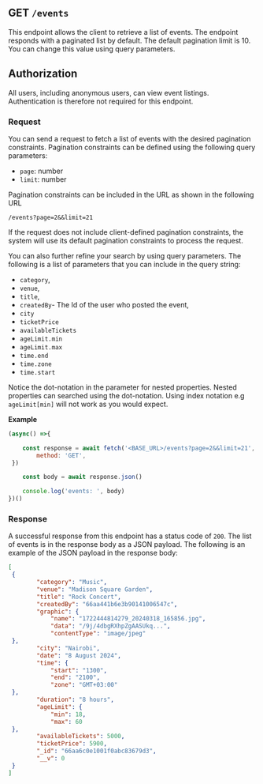 ## GET `/events`

This endpoint allows the client to retrieve a list of events. The endpoint responds with a paginated list by default. The default pagination limit is 10. You can change this value using query parameters.


## Authorization
All users, including anonymous users, can view event listings. Authentication is therefore not required for this endpoint.

### Request
You can send a request to fetch a list of events with the desired pagination constraints. Pagination constraints can be defined using the following query parameters:

- `page`: number
- `limit`: number

Pagination constraints can be included in the URL as shown in the following URL

```t
/events?page=2&&limit=21
```

If the request does not include client-defined pagination constraints, the system will use its default pagination constraints to process the request.

You can also further refine your search by using query parameters. The following is a list of parameters that you can include in the query string:

- `category`, 
- `venue`, 
- `title`, 
- `createdBy`- The Id of the user who posted the event, 
- `city`
- `ticketPrice`
- `availableTickets`
- `ageLimit.min` 
- `ageLimit.max` 
- `time.end` 
- `time.zone`
- `time.start`

Notice the dot-notation in the parameter for nested properties. Nested properties can searched using the dot-notation. Using index notation e.g  `ageLimit[min]` will not work as you would expect.

**Example**

```javascript
(async() =>{

    const response = await fetch('<BASE_URL>/events?page=2&&limit=21', {
        method: 'GET',
 })

    const body = await response.json()

    console.log('events: ', body)
})()
 ```

### Response
A successful response from this endpoint has a status code of `200`. The list of events is in the response body as a JSON payload. The following is an example of the JSON payload in the response body:

```json
[
 {
        "category": "Music",
        "venue": "Madison Square Garden",
        "title": "Rock Concert",
        "createdBy": "66aa441b6e3b90141006547c",
        "graphic": {
            "name": "1722444814279_20240318_165856.jpg",
            "data": "/9j/4dbgRXhpZgAASUkq...",
            "contentType": "image/jpeg"
 },
        "city": "Nairobi",
        "date": "8 August 2024",
        "time": {
            "start": "1300",
            "end": "2100",
            "zone": "GMT+03:00"
 },
        "duration": "8 hours",
        "ageLimit": {
            "min": 18,
            "max": 60
 },
        "availableTickets": 5000,
        "ticketPrice": 5900,
        "_id": "66aa6c0e1001f0abc83679d3",
        "__v": 0
 }
]
```